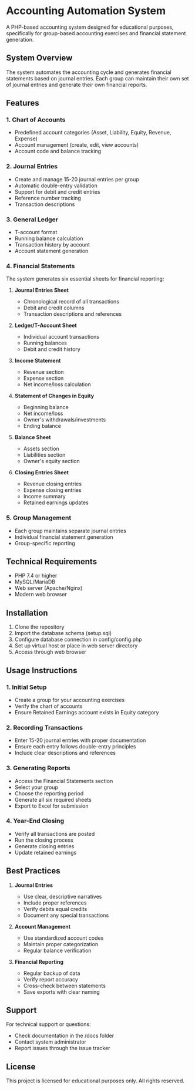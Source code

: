 # Accounting Automation System

A PHP-based accounting system designed for educational purposes, specifically for group-based accounting exercises and financial statement generation.

## System Overview

The system automates the accounting cycle and generates financial statements based on journal entries. Each group can maintain their own set of journal entries and generate their own financial reports.

## Features

### 1. Chart of Accounts
- Predefined account categories (Asset, Liability, Equity, Revenue, Expense)
- Account management (create, edit, view accounts)
- Account code and balance tracking

### 2. Journal Entries
- Create and manage 15-20 journal entries per group
- Automatic double-entry validation
- Support for debit and credit entries
- Reference number tracking
- Transaction descriptions

### 3. General Ledger
- T-account format
- Running balance calculation
- Transaction history by account
- Account statement generation

### 4. Financial Statements

The system generates six essential sheets for financial reporting:

1. **Journal Entries Sheet**
   - Chronological record of all transactions
   - Debit and credit columns
   - Transaction descriptions and references

2. **Ledger/T-Account Sheet**
   - Individual account transactions
   - Running balances
   - Debit and credit history

3. **Income Statement**
   - Revenue section
   - Expense section
   - Net income/loss calculation

4. **Statement of Changes in Equity**
   - Beginning balance
   - Net income/loss
   - Owner's withdrawals/investments
   - Ending balance

5. **Balance Sheet**
   - Assets section
   - Liabilities section
   - Owner's equity section

6. **Closing Entries Sheet**
   - Revenue closing entries
   - Expense closing entries
   - Income summary
   - Retained earnings updates

### 5. Group Management
- Each group maintains separate journal entries
- Individual financial statement generation
- Group-specific reporting

## Technical Requirements

- PHP 7.4 or higher
- MySQL/MariaDB
- Web server (Apache/Nginx)
- Modern web browser

## Installation

1. Clone the repository
2. Import the database schema (setup.sql)
3. Configure database connection in config/config.php
4. Set up virtual host or place in web server directory
5. Access through web browser

## Usage Instructions

### 1. Initial Setup
- Create a group for your accounting exercises
- Verify the chart of accounts
- Ensure Retained Earnings account exists in Equity category

### 2. Recording Transactions
- Enter 15-20 journal entries with proper documentation
- Ensure each entry follows double-entry principles
- Include clear descriptions and references

### 3. Generating Reports
- Access the Financial Statements section
- Select your group
- Choose the reporting period
- Generate all six required sheets
- Export to Excel for submission

### 4. Year-End Closing
- Verify all transactions are posted
- Run the closing process
- Generate closing entries
- Update retained earnings

## Best Practices

1. **Journal Entries**
   - Use clear, descriptive narratives
   - Include proper references
   - Verify debits equal credits
   - Document any special transactions

2. **Account Management**
   - Use standardized account codes
   - Maintain proper categorization
   - Regular balance verification

3. **Financial Reporting**
   - Regular backup of data
   - Verify report accuracy
   - Cross-check between statements
   - Save exports with clear naming

## Support

For technical support or questions:
- Check documentation in the /docs folder
- Contact system administrator
- Report issues through the issue tracker

## License

This project is licensed for educational purposes only. All rights reserved. 
